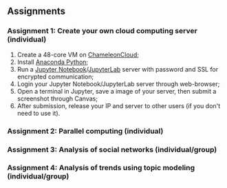 ## Assignments

### Assignment 1: Create your own cloud computing server (individual)
1. Create a 48-core VM on [ChameleonCloud](https://www.chameleoncloud.org/);
2. Install [Anaconda Python](https://www.anaconda.com/distribution/);
3. Run a [Jupyter Notebook](https://jupyter-notebook.readthedocs.io/en/stable/public_server.html)/[JupyterLab](https://jupyterlab.readthedocs.io/en/stable/getting_started/starting.html) server with password and SSL for encrypted communication;
4. Login your Jupyter Notebook/JupyterLab server through web-browser;
5. Open a terminal in Jupyter, save a image of your server, then submit a screenshot through Canvas;
5. After submission, release your IP and server to other users (if you don't need to use it).

### Assignment 2: Parallel computing (individual)
### Assignment 3: Analysis of social networks (individual/group)
### Assignment 4: Analysis of trends using topic modeling (individual/group)